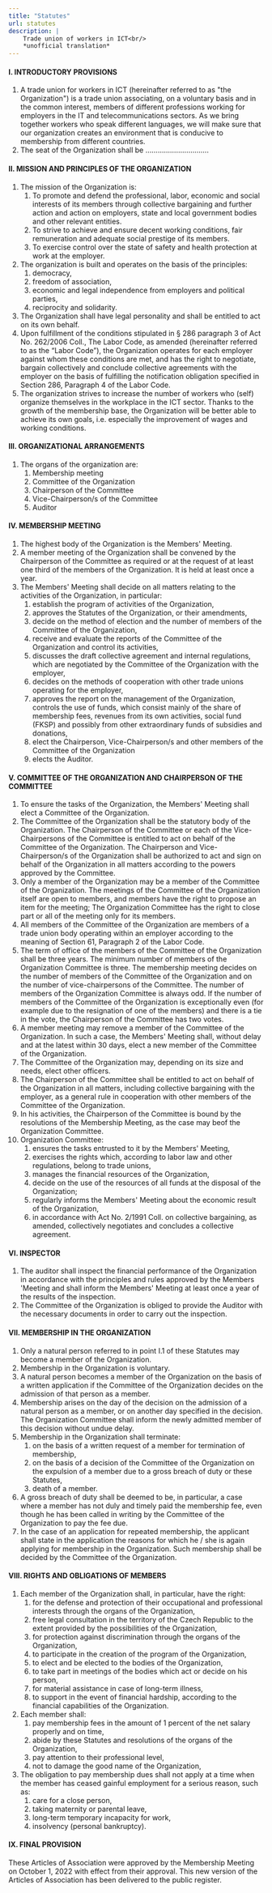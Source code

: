 ```yaml
---
title: "Statutes"
url: statutes
description: |
    Trade union of workers in ICT<br/>
    *unofficial translation*
---
```


#### I. INTRODUCTORY PROVISIONS

1. A trade union for workers in ICT (hereinafter referred to as "the Organization") is a trade union associating, on a voluntary basis and in the common interest, members of different professions working for employers in the IT and telecommunications sectors. As we bring together workers who speak different languages, we will make sure that our organization creates an environment that is conducive to membership from different countries.
2. The seat of the Organization shall be ………………………….

#### II. MISSION AND PRINCIPLES OF THE ORGANIZATION

1. The mission of the Organization is:
    1. To promote and defend the professional, labor, economic and social interests of its members through collective bargaining and further action and action on employers, state and local government bodies and other relevant entities.
    1. To strive to achieve and ensure decent working conditions, fair remuneration and adequate social prestige of its members.
    1. To exercise control over the state of safety and health protection at work at the employer.
2. The organization is built and operates on the basis of the principles:
    1. democracy,
    1. freedom of association,
    1. economic and legal independence from employers and political parties,
    1. reciprocity and solidarity.
3. The Organization shall have legal personality and shall be entitled to act on its own behalf.
4. Upon fulfillment of the conditions stipulated in § 286 paragraph 3 of Act No. 262/2006 Coll., The Labor Code, as amended (hereinafter referred to as the “Labor Code”), the Organization operates for each employer against whom these conditions are met, and has the right to negotiate, bargain collectively and conclude collective agreements with the employer on the basis of fulfilling the notification obligation specified in Section 286, Paragraph 4 of the Labor Code.
5. The organization strives to increase the number of workers who (self) organize themselves in the workplace in the ICT sector. Thanks to the growth of the membership base, the Organization will be better able to achieve its own goals, i.e. especially the improvement of wages and working conditions.

#### III. ORGANIZATIONAL ARRANGEMENTS

1. The organs of the organization are:
    1. Membership meeting
    1. Committee of the Organization
    1. Chairperson of the Committee
    1. Vice-Chairperson/s of the Committee
    1. Auditor

#### IV. MEMBERSHIP MEETING

1. The highest body of the Organization is the Members' Meeting.
2. A member meeting of the Organization shall be convened by the Chairperson of the Committee as required or at the request of at least one third of the members of the Organization. It is held at least once a year.
3. The Members' Meeting shall decide on all matters relating to the activities of the Organization, in particular:
    1. establish the program of activities of the Organization,
    1. approves the Statutes of the Organization, or their amendments,
    1. decide on the method of election and the number of members of the Committee of the Organization,
    1. receive and evaluate the reports of the Committee of the Organization and control its activities,
    1. discusses the draft collective agreement and internal regulations, which are negotiated by the Committee of the Organization with the employer,
    1. decides on the methods of cooperation with other trade unions operating for the employer,
    1. approves the report on the management of the Organization, controls the use of funds, which consist mainly of the share of membership fees, revenues from its own activities, social fund (FKSP) and possibly from other extraordinary funds of subsidies and donations,
    1. elect the Chairperson, Vice-Chairperson/s and other members of the Committee of the Organization
    1. elects the Auditor.

#### V. COMMITTEE OF THE ORGANIZATION AND CHAIRPERSON OF THE COMMITTEE

1. To ensure the tasks of the Organization, the Members' Meeting shall elect a Committee of the Organization.
2. The Committee of the Organization shall be the statutory body of the Organization. The Chairperson of the Committee or each of the Vice-Chairpersons of the Committee is entitled to act on behalf of the Committee of the Organization. The Chairperson and Vice-Chairperson/s of the Organization shall be authorized to act and sign on behalf of the Organization in all matters according to the powers approved by the Committee.
3. Only a member of the Organization may be a member of the Committee of the Organization. The meetings of the Committee of the Organization itself are open to members, and members have the right to propose an item for the meeting; The Organization Committee has the right to close part or all of the meeting only for its members.
4. All members of the Committee of the Organization are members of a trade union body operating within an employer according to the meaning of Section 61, Paragraph 2 of the Labor Code.
5. The term of office of the members of the Committee of the Organization shall be three years. The minimum number of members of the Organization Committee is three. The membership meeting decides on the number of members of the Committee of the Organization and on the number of vice-chairpersons of the Committee. The number of members of the Organization Committee is always odd. If the number of members of the Committee of the Organization is exceptionally even (for example due to the resignation of one of the members) and there is a tie in the vote, the Chairperson of the Committee has two votes.
6. A member meeting may remove a member of the Committee of the Organization. In such a case, the Members' Meeting shall, without delay and at the latest within 30 days, elect a new member of the Committee of the Organization.
7. The Committee of the Organization may, depending on its size and needs, elect other officers.
8. The Chairperson of the Committee shall be entitled to act on behalf of the Organization in all matters, including collective bargaining with the employer, as a general rule in cooperation with other members of the Committee of the Organization.
9. In his activities, the Chairperson of the Committee is bound by the resolutions of the Membership Meeting, as the case may beof the Organization Committee.
10. Organization Committee:
    1. ensures the tasks entrusted to it by the Members' Meeting,
    1. exercises the rights which, according to labor law and other regulations, belong to trade unions,
    1. manages the financial resources of the Organization,
    1. decide on the use of the resources of all funds at the disposal of the Organization;
    1. regularly informs the Members' Meeting about the economic result of the Organization,
    1. in accordance with Act No. 2/1991 Coll. on collective bargaining, as amended, collectively negotiates and concludes a collective agreement.

#### VI. INSPECTOR

1. The auditor shall inspect the financial performance of the Organization in accordance with the principles and rules approved by the Members 'Meeting and shall inform the Members' Meeting at least once a year of the results of the inspection.
2. The Committee of the Organization is obliged to provide the Auditor with the necessary documents in order to carry out the inspection.

#### VII. MEMBERSHIP IN THE ORGANIZATION

1. Only a natural person referred to in point I.1 of these Statutes may become a member of the Organization.
2. Membership in the Organization is voluntary.
3. A natural person becomes a member of the Organization on the basis of a written application if the Committee of the Organization decides on the admission of that person as a member.
4. Membership arises on the day of the decision on the admission of a natural person as a member, or on another day specified in the decision. The Organization Committee shall inform the newly admitted member of this decision without undue delay.
5. Membership in the Organization shall terminate:
    1. on the basis of a written request of a member for termination of membership,
    1. on the basis of a decision of the Committee of the Organization on the expulsion of a member due to a gross breach of duty or these Statutes,
    1. death of a member.
6. A gross breach of duty shall be deemed to be, in particular, a case where a member has not duly and timely paid the membership fee, even though he has been called in writing by the Committee of the Organization to pay the fee due.
7. In the case of an application for repeated membership, the applicant shall state in the application the reasons for which he / she is again applying for membership in the Organization. Such membership shall be decided by the Committee of the Organization.

#### VIII. RIGHTS AND OBLIGATIONS OF MEMBERS

1. Each member of the Organization shall, in particular, have the right:
    1. for the defense and protection of their occupational and professional interests through the organs of the Organization,
    1. free legal consultation in the territory of the Czech Republic to the extent provided by the possibilities of the Organization,
    1. for protection against discrimination through the organs of the Organization,
    1. to participate in the creation of the program of the Organization,
    1. to elect and be elected to the bodies of the Organization,
    1. to take part in meetings of the bodies which act or decide on his person,
    1. for material assistance in case of long-term illness,
    1. to support in the event of financial hardship, according to the financial capabilities of the Organization.
2. Each member shall:
    1. pay membership fees in the amount of 1 percent of the net salary properly and on time,
    1. abide by these Statutes and resolutions of the organs of the Organization,
    1. pay attention to their professional level,
    1. not to damage the good name of the Organization,
3. The obligation to pay membership dues shall not apply at a time when the member has ceased gainful employment for a serious reason, such as:
    1. care for a close person,
    1. taking maternity or parental leave,
    1. long-term temporary incapacity for work,
    1. insolvency (personal bankruptcy).

#### IX. FINAL PROVISION

These Articles of Association were approved by the Membership Meeting on October 1, 2022 with effect from their approval. This new version of the Articles of Association has been delivered to the public register.
